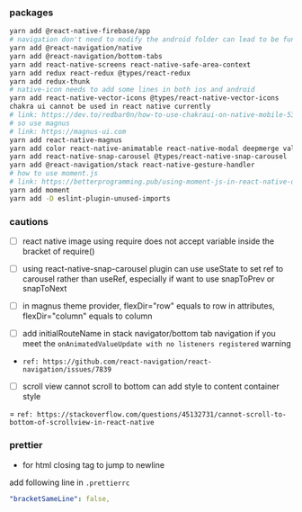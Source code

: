 ### packages

<!-- devDependencies and dependencies are important to distinguish when you are deploying npm packages to npm store -->
```bash
yarn add @react-native-firebase/app
# navigation don't need to modify the android folder can lead to be functional
yarn add @react-navigation/native
yarn add @react-navigation/bottom-tabs
yarn add react-native-screens react-native-safe-area-context
yarn add redux react-redux @types/react-redux
yarn add redux-thunk
# native-icon needs to add some lines in both ios and android
yarn add react-native-vector-icons @types/react-native-vector-icons
chakra ui cannot be used in react native currently
# link: https://dev.to/redbar0n/how-to-use-chakraui-on-native-mobile-53hg (updated on 16 Oct 2021)
# so use magnus
# link: https://magnus-ui.com
yarn add react-native-magnus
yarn add color react-native-animatable react-native-modal deepmerge validate-color
yarn add react-native-snap-carousel @types/react-native-snap-carousel
yarn add @react-navigation/stack react-native-gesture-handler
# how to use moment.js
# link: https://betterprogramming.pub/using-moment-js-in-react-native-d1b6ebe226d4
yarn add moment
yarn add -D eslint-plugin-unused-imports
```

### cautions

- [ ] react native image using require does not accept variable inside the bracket of require()

- [ ] using react-native-snap-carousel plugin can use useState to set ref to carousel rather than useRef, especially if want to use snapToPrev or snapToNext

- [ ] in magnus theme provider, flexDir="row" equals to row in attributes, flexDir="column" equals to column

- [ ] add initialRouteName in stack navigator/bottom tab navigation if you meet the `onAnimatedValueUpdate with no listeners registered` warning

- `ref: https://github.com/react-navigation/react-navigation/issues/7839`

- [ ] scroll view cannot scroll to bottom can add style to content container style

= `ref: https://stackoverflow.com/questions/45132731/cannot-scroll-to-bottom-of-scrollview-in-react-native`

### prettier

- for html closing tag to jump to newline

add following line in `.prettierrc`

```yaml
"bracketSameLine": false,
```